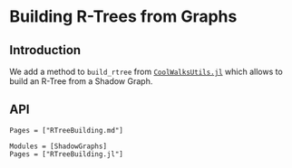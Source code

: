 # Building R-Trees from Graphs
## Introduction
We add a method to `build_rtree` from
[`CoolWalksUtils.jl`](https://github.com/SuperGrobi/CoolWalksUtils.jl) which
allows to build an R-Tree from a Shadow Graph.

## API

```@index
Pages = ["RTreeBuilding.md"]
```

```@autodocs
Modules = [ShadowGraphs]
Pages = ["RTreeBuilding.jl"]
```